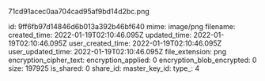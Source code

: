 71cd91acec0aa704cad95af9bd14d2bc.png

id: 9ff6fb97d14846d6b013a392b46bf640
mime: image/png
filename: 
created_time: 2022-01-19T02:10:46.095Z
updated_time: 2022-01-19T02:10:46.095Z
user_created_time: 2022-01-19T02:10:46.095Z
user_updated_time: 2022-01-19T02:10:46.095Z
file_extension: png
encryption_cipher_text: 
encryption_applied: 0
encryption_blob_encrypted: 0
size: 197925
is_shared: 0
share_id: 
master_key_id: 
type_: 4